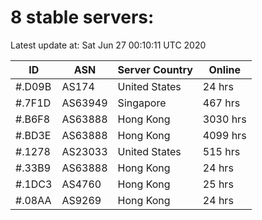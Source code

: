 # 8 stable servers:

Latest update at: Sat Jun 27 00:10:11 UTC 2020

| ID | ASN | Server Country | Online |
| -- | --- | -------------- | ------ |
| #.D09B | AS174 | United States | 24 hrs |
| #.7F1D | AS63949 | Singapore | 467 hrs |
| #.B6F8 | AS63888 | Hong Kong | 3030 hrs |
| #.BD3E | AS63888 | Hong Kong | 4099 hrs |
| #.1278 | AS23033 | United States | 515 hrs |
| #.33B9 | AS63888 | Hong Kong | 24 hrs |
| #.1DC3 | AS4760 | Hong Kong | 25 hrs |
| #.08AA | AS9269 | Hong Kong | 24 hrs |


